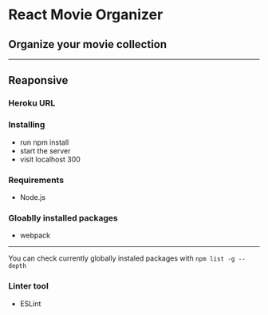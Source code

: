 # React Movie Organizer #
## Organize your movie collection ##
----
## Reaponsive ##

### Heroku URL ###


### Installing ###
* run npm install
* start the server
* visit localhost 300

### Requirements ###
* Node.js



### Gloablly installed packages ###
* webpack

----
You can check currently globally instaled packages with ```npm list -g --depth```

### Linter tool ###
* ESLint

